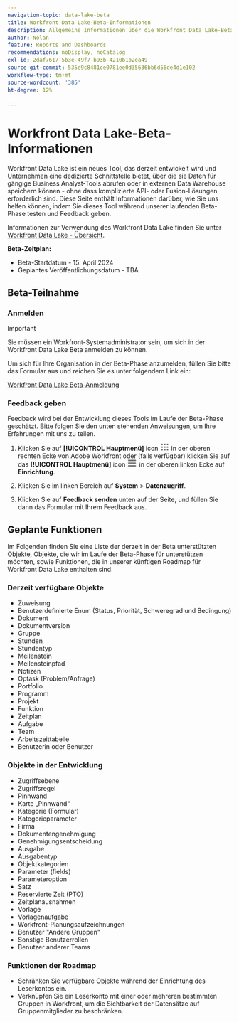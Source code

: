 ```yaml
---
navigation-topic: data-lake-beta
title: Workfront Data Lake-Beta-Informationen
description: Allgemeine Informationen über die Workfront Data Lake-Beta
author: Nolan
feature: Reports and Dashboards
recommendations: noDisplay, noCatalog
exl-id: 2daf7617-5b3e-49f7-b93b-4210b1b2ea49
source-git-commit: 535e9c8481ce0781ee0d35636bb6d56de4d1e102
workflow-type: tm+mt
source-wordcount: '385'
ht-degree: 12%

---
```


# Workfront Data Lake-Beta-Informationen

Workfront Data Lake ist ein neues Tool, das derzeit entwickelt wird und Unternehmen eine dedizierte Schnittstelle bietet, über die sie Daten für gängige Business Analyst-Tools abrufen oder in externen Data Warehouse speichern können - ohne dass komplizierte API- oder Fusion-Lösungen erforderlich sind. Diese Seite enthält Informationen darüber, wie Sie uns helfen können, indem Sie dieses Tool während unserer laufenden Beta-Phase testen und Feedback geben.

Informationen zur Verwendung des Workfront Data Lake finden Sie unter [Workfront Data Lake - Übersicht](/help/quicksilver/reports-and-dashboards/data-lake/data-lake-overview.md).

**Beta-Zeitplan:**

* Beta-Startdatum - 15. April 2024
* Geplantes Veröffentlichungsdatum - TBA

## Beta-Teilnahme

### Anmelden

>[!IMPORTANT]
>
>Sie müssen ein Workfront-Systemadministrator sein, um sich in der Workfront Data Lake Beta anmelden zu können.

Um sich für Ihre Organisation in der Beta-Phase anzumelden, füllen Sie bitte das Formular aus und reichen Sie es unter folgendem Link ein:

[Workfront Data Lake Beta-Anmeldung](https://adobe.ly/workfrontdatalake)

### Feedback geben

Feedback wird bei der Entwicklung dieses Tools im Laufe der Beta-Phase geschätzt. Bitte folgen Sie den unten stehenden Anweisungen, um Ihre Erfahrungen mit uns zu teilen.

1. Klicken Sie auf **[!UICONTROL Hauptmenü]** icon ![Hauptmenü](/help/_includes/assets/main-menu-icon.png) in der oberen rechten Ecke von Adobe Workfront oder (falls verfügbar) klicken Sie auf das **[!UICONTROL Hauptmenü]** icon ![Hauptmenü](/help/_includes/assets/main-menu-icon-left-nav.png) in der oberen linken Ecke auf **Einrichtung**.

1. Klicken Sie im linken Bereich auf **System** > **Datenzugriff**.

1. Klicken Sie auf **Feedback senden** unten auf der Seite, und füllen Sie dann das Formular mit Ihrem Feedback aus.

## Geplante Funktionen

Im Folgenden finden Sie eine Liste der derzeit in der Beta unterstützten Objekte, Objekte, die wir im Laufe der Beta-Phase für unterstützen möchten, sowie Funktionen, die in unserer künftigen Roadmap für Workfront Data Lake enthalten sind.

### Derzeit verfügbare Objekte

* Zuweisung
* Benutzerdefinierte Enum (Status, Priorität, Schweregrad und Bedingung)
* Dokument
* Dokumentversion
* Gruppe
* Stunden
* Stundentyp
* Meilenstein
* Meilensteinpfad
* Notizen
* Optask (Problem/Anfrage)
* Portfolio
* Programm
* Projekt
* Funktion
* Zeitplan
* Aufgabe
* Team
* Arbeitszeittabelle
* Benutzerin oder Benutzer

### Objekte in der Entwicklung

* Zugriffsebene
* Zugriffsregel
* Pinnwand
* Karte „Pinnwand“
* Kategorie (Formular)
* Kategorieparameter
* Firma
* Dokumentengenehmigung
* Genehmigungsentscheidung
* Ausgabe
* Ausgabentyp
* Objektkategorien
* Parameter (fields)
* Parameteroption
* Satz
* Reservierte Zeit (PTO)
* Zeitplanausnahmen
* Vorlage
* Vorlagenaufgabe
* Workfront-Planungsaufzeichnungen
* Benutzer &quot;Andere Gruppen&quot;
* Sonstige Benutzerrollen
* Benutzer anderer Teams

### Funktionen der Roadmap

* Schränken Sie verfügbare Objekte während der Einrichtung des Leserkontos ein.
* Verknüpfen Sie ein Leserkonto mit einer oder mehreren bestimmten Gruppen in Workfront, um die Sichtbarkeit der Datensätze auf Gruppenmitglieder zu beschränken.
